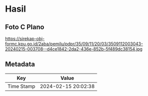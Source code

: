 # Hasil

## Foto C Plano

https://sirekap-obj-formc.kpu.go.id/2aba/pemilu/pdpr/35/09/11/20/03/3509112003043-20240215-003708--d4ce1842-2da2-436e-852b-5f489dc38154.jpg


## Metadata

| Key        | Value               |
| ---------- | ------------------- |
| Time Stamp | 2024-02-15 20:02:38 |



